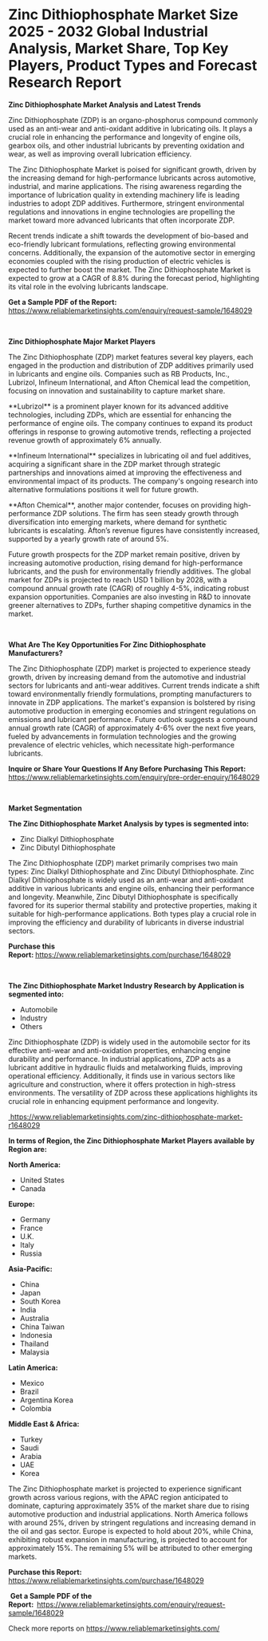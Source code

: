 <p><h1>Zinc Dithiophosphate Market Size 2025 - 2032 Global Industrial Analysis, Market Share, Top Key Players, Product Types and Forecast Research Report</h1></p><p><strong>Zinc Dithiophosphate Market Analysis and Latest Trends</strong></p>
<p><p>Zinc Dithiophosphate (ZDP) is an organo-phosphorus compound commonly used as an anti-wear and anti-oxidant additive in lubricating oils. It plays a crucial role in enhancing the performance and longevity of engine oils, gearbox oils, and other industrial lubricants by preventing oxidation and wear, as well as improving overall lubrication efficiency. </p><p>The Zinc Dithiophosphate Market is poised for significant growth, driven by the increasing demand for high-performance lubricants across automotive, industrial, and marine applications. The rising awareness regarding the importance of lubrication quality in extending machinery life is leading industries to adopt ZDP additives. Furthermore, stringent environmental regulations and innovations in engine technologies are propelling the market toward more advanced lubricants that often incorporate ZDP.</p><p>Recent trends indicate a shift towards the development of bio-based and eco-friendly lubricant formulations, reflecting growing environmental concerns. Additionally, the expansion of the automotive sector in emerging economies coupled with the rising production of electric vehicles is expected to further boost the market. The Zinc Dithiophosphate Market is expected to grow at a CAGR of 8.8% during the forecast period, highlighting its vital role in the evolving lubricants landscape.</p></p>
<p><strong>Get a Sample PDF of the Report:&nbsp;</strong> <a href="https://www.reliablemarketinsights.com/enquiry/request-sample/1648029?utm_campaign=1938&utm_medium=2&utm_source=Github&utm_content=ia&utm_term=30012025&utm_id=zinc-dithiophosphate">https://www.reliablemarketinsights.com/enquiry/request-sample/1648029</a></p>
<p>&nbsp;</p>
<p><strong>Zinc Dithiophosphate Major Market Players</strong></p>
<p><p>The Zinc Dithiophosphate (ZDP) market features several key players, each engaged in the production and distribution of ZDP additives primarily used in lubricants and engine oils. Companies such as RB Products, Inc., Lubrizol, Infineum International, and Afton Chemical lead the competition, focusing on innovation and sustainability to capture market share.</p><p>**Lubrizol** is a prominent player known for its advanced additive technologies, including ZDPs, which are essential for enhancing the performance of engine oils. The company continues to expand its product offerings in response to growing automotive trends, reflecting a projected revenue growth of approximately 6% annually.</p><p>**Infineum International** specializes in lubricating oil and fuel additives, acquiring a significant share in the ZDP market through strategic partnerships and innovations aimed at improving the effectiveness and environmental impact of its products. The company's ongoing research into alternative formulations positions it well for future growth.</p><p>**Afton Chemical**, another major contender, focuses on providing high-performance ZDP solutions. The firm has seen steady growth through diversification into emerging markets, where demand for synthetic lubricants is escalating. Afton’s revenue figures have consistently increased, supported by a yearly growth rate of around 5%.</p><p>Future growth prospects for the ZDP market remain positive, driven by increasing automotive production, rising demand for high-performance lubricants, and the push for environmentally friendly additives. The global market for ZDPs is projected to reach USD 1 billion by 2028, with a compound annual growth rate (CAGR) of roughly 4-5%, indicating robust expansion opportunities. Companies are also investing in R&D to innovate greener alternatives to ZDPs, further shaping competitive dynamics in the market.</p></p>
<p>&nbsp;</p>
<p><strong>What Are The Key Opportunities For Zinc Dithiophosphate Manufacturers?</strong></p>
<p><p>The Zinc Dithiophosphate (ZDP) market is projected to experience steady growth, driven by increasing demand from the automotive and industrial sectors for lubricants and anti-wear additives. Current trends indicate a shift toward environmentally friendly formulations, prompting manufacturers to innovate in ZDP applications. The market's expansion is bolstered by rising automotive production in emerging economies and stringent regulations on emissions and lubricant performance. Future outlook suggests a compound annual growth rate (CAGR) of approximately 4-6% over the next five years, fueled by advancements in formulation technologies and the growing prevalence of electric vehicles, which necessitate high-performance lubricants.</p></p>
<p><strong>Inquire or Share Your Questions If Any Before Purchasing This Report:</strong> <a href="https://www.reliablemarketinsights.com/enquiry/pre-order-enquiry/1648029?utm_campaign=1938&utm_medium=2&utm_source=Github&utm_content=ia&utm_term=30012025&utm_id=zinc-dithiophosphate">https://www.reliablemarketinsights.com/enquiry/pre-order-enquiry/1648029</a></p>
<p>&nbsp;</p>
<p><strong>Market Segmentation</strong></p>
<p><strong>The Zinc Dithiophosphate Market Analysis by types is segmented into:</strong></p>
<p><ul><li>Zinc Dialkyl Dithiophosphate</li><li>Zinc Dibutyl Dithiophosphate</li></ul></p>
<p><p>The Zinc Dithiophosphate (ZDP) market primarily comprises two main types: Zinc Dialkyl Dithiophosphate and Zinc Dibutyl Dithiophosphate. Zinc Dialkyl Dithiophosphate is widely used as an anti-wear and anti-oxidant additive in various lubricants and engine oils, enhancing their performance and longevity. Meanwhile, Zinc Dibutyl Dithiophosphate is specifically favored for its superior thermal stability and protective properties, making it suitable for high-performance applications. Both types play a crucial role in improving the efficiency and durability of lubricants in diverse industrial sectors.</p></p>
<p><strong>Purchase this Report:&nbsp;</strong><a href="https://www.reliablemarketinsights.com/purchase/1648029?utm_campaign=1938&utm_medium=2&utm_source=Github&utm_content=ia&utm_term=30012025&utm_id=zinc-dithiophosphate">https://www.reliablemarketinsights.com/purchase/1648029</a></p>
<p>&nbsp;</p>
<p><strong>The Zinc Dithiophosphate Market Industry Research by Application is segmented into:</strong></p>
<p><ul><li>Automobile</li><li>Industry</li><li>Others</li></ul></p>
<p><p>Zinc Dithiophosphate (ZDP) is widely used in the automobile sector for its effective anti-wear and anti-oxidation properties, enhancing engine durability and performance. In industrial applications, ZDP acts as a lubricant additive in hydraulic fluids and metalworking fluids, improving operational efficiency. Additionally, it finds use in various sectors like agriculture and construction, where it offers protection in high-stress environments. The versatility of ZDP across these applications highlights its crucial role in enhancing equipment performance and longevity.</p></p>
<p><a href="https://www.reliablemarketinsights.com/zinc-dithiophosphate-market-r1648029?utm_campaign=1938&utm_medium=2&utm_source=Github&utm_content=ia&utm_term=30012025&utm_id=zinc-dithiophosphate">&nbsp;https://www.reliablemarketinsights.com/zinc-dithiophosphate-market-r1648029</a></p>
<p><strong>In terms of Region, the Zinc Dithiophosphate Market Players available by Region are:</strong></p>
<p>
    <p> <strong> North America: </strong>
        <ul>
            <li>United States</li>
            <li>Canada</li>
        </ul>
        </p> 
    <p> <strong> Europe: </strong>
        <ul>
            <li>Germany</li>
            <li>France</li>
            <li>U.K.</li>
            <li>Italy</li>
            <li>Russia</li>
        </ul>
        </p> 
    <p> <strong> Asia-Pacific: </strong>
        <ul>
            <li>China</li>
            <li>Japan</li>
            <li>South Korea</li>
            <li>India</li>
            <li>Australia</li>
            <li>China Taiwan</li>
            <li>Indonesia</li>
            <li>Thailand</li>
            <li>Malaysia</li>
        </ul>
        </p> 
    <p> <strong> Latin America: </strong>
        <ul>
            <li>Mexico</li>
            <li>Brazil</li>
            <li>Argentina Korea</li>
            <li>Colombia</li>
        </ul>
        </p> 
    <p> <strong> Middle East & Africa: </strong>
        <ul>
            <li>Turkey</li>
            <li>Saudi</li>
            <li>Arabia</li>
            <li>UAE</li>
            <li>Korea</li>
        </ul>
    </p>
    </p>
<p><p>The Zinc Dithiophosphate market is projected to experience significant growth across various regions, with the APAC region anticipated to dominate, capturing approximately 35% of the market share due to rising automotive production and industrial applications. North America follows with around 25%, driven by stringent regulations and increasing demand in the oil and gas sector. Europe is expected to hold about 20%, while China, exhibiting robust expansion in manufacturing, is projected to account for approximately 15%. The remaining 5% will be attributed to other emerging markets.</p></p>
<p><strong>Purchase this Report: </strong><a href="https://www.reliablemarketinsights.com/purchase/1648029?utm_campaign=1938&utm_medium=2&utm_source=Github&utm_content=ia&utm_term=30012025&utm_id=zinc-dithiophosphate">https://www.reliablemarketinsights.com/purchase/1648029</a></p>
<p>&nbsp;<strong>Get a Sample PDF of the Report:&nbsp;&nbsp;</strong><a href="https://www.reliablemarketinsights.com/enquiry/request-sample/1648029?utm_campaign=1938&utm_medium=2&utm_source=Github&utm_content=ia&utm_term=30012025&utm_id=zinc-dithiophosphate">https://www.reliablemarketinsights.com/enquiry/request-sample/1648029</a></p>
<p><strong></strong></p>
<p>Check more reports on <a href="https://www.reliablemarketinsights.com/?utm_campaign=1938&utm_medium=2&utm_source=Github&utm_content=ia&utm_term=30012025&utm_id=zinc-dithiophosphate">https://www.reliablemarketinsights.com/</a></p>